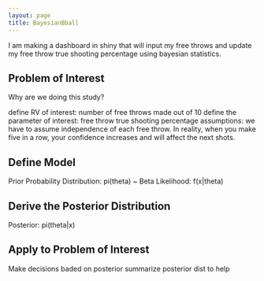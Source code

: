 ```yaml
---
layout: page
title: BayesianBball
---
```

I am making a dashboard in shiny that will input my free throws and update my free throw true shooting percentage using bayesian statistics. 

## Problem of Interest
Why are we doing this study?
  
  define RV of interest: number of free throws made out of 10
  define the parameter of interest: free throw true shooting percentage
  assumptions: we have to assume independence of each free throw. In reality, when you make five in a row, your confidence increases and      will affect the next shots.
  
## Define Model
  
  Prior Probability Distribution: pi(theta) ~ Beta
  Likelihood: f(x|theta)
  
## Derive the Posterior Distribution

  Posterior: pi(theta|x)
  
## Apply to Problem of Interest

  Make decisions baded on posterior
  summarize posterior dist to help
  

  
